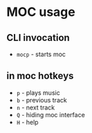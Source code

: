 # MOC usage
 
## CLI invocation

- `mocp` - starts moc 

## in moc hotkeys

- `p` - plays music 
- `b` - previous track
- `n` - next track
- `Q` - hiding moc interface
- `H` - help



